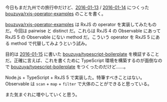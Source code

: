 今日もまだ九州での旅行中だけど、[2016-01-13][] / [2016-01-14][] につくった [bouzuya/rxjs-operator-examples][] のことを書く。

[bouzuya/rxjs-operator-examples][] は RxJS の operator を実装してみたものだ。今回は pairwise と distinct だ。これらは RxJS 4 の Observable にあって RxJS 5 の Observable にない method だ。こういう operator を RxJS 5 にある method で代替してみようという試み。

目的は [2016-01-15][] に書いた [bouzuya/typescript-boilerplate][] を検証することだ。正確に言えば、これを書くために TypeScript 環境を構築するのが面倒なので [bouzuya/typescript-boilerplate][] をつくったのだけど……。

Node.js + TypeScript + RxJS 5 で実装した。特筆すべきことはない。Observable は `scan` + `map` + `filter` で大体のことができると思っている。

また気まぐれに増やしていくと思う。

[2016-01-13]: http://blog.bouzuya.net/2016/01/13/
[2016-01-14]: http://blog.bouzuya.net/2016/01/14/
[2016-01-15]: http://blog.bouzuya.net/2016/01/15/
[bouzuya/rxjs-operator-examples]: https://github.com/bouzuya/rxjs-operator-examples
[bouzuya/typescript-boilerplate]: https://github.com/bouzuya/typescript-boilerplate
